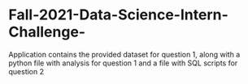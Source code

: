 # Fall-2021-Data-Science-Intern-Challenge-
Application contains the provided dataset for question 1, along with a python file with analysis for question 1 and a file with SQL scripts for question 2
